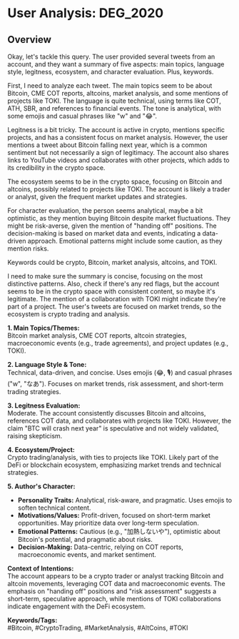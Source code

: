 # User Analysis: DEG_2020

## Overview

<think>
Okay, let's tackle this query. The user provided several tweets from an account, and they want a summary of five aspects: main topics, language style, legitness, ecosystem, and character evaluation. Plus, keywords.

First, I need to analyze each tweet. The main topics seem to be about Bitcoin, CME COT reports, altcoins, market analysis, and some mentions of projects like TOKI. The language is quite technical, using terms like COT, ATH, SBR, and references to financial events. The tone is analytical, with some emojis and casual phrases like "w" and "😂". 

Legitness is a bit tricky. The account is active in crypto, mentions specific projects, and has a consistent focus on market analysis. However, the user mentions a tweet about Bitcoin falling next year, which is a common sentiment but not necessarily a sign of legitimacy. The account also shares links to YouTube videos and collaborates with other projects, which adds to its credibility in the crypto space.

The ecosystem seems to be in the crypto space, focusing on Bitcoin and altcoins, possibly related to projects like TOKI. The account is likely a trader or analyst, given the frequent market updates and strategies. 

For character evaluation, the person seems analytical, maybe a bit optimistic, as they mention buying Bitcoin despite market fluctuations. They might be risk-averse, given the mention of "handing off" positions. The decision-making is based on market data and events, indicating a data-driven approach. Emotional patterns might include some caution, as they mention risks.

Keywords could be crypto, Bitcoin, market analysis, altcoins, and TOKI. 

I need to make sure the summary is concise, focusing on the most distinctive patterns. Also, check if there's any red flags, but the account seems to be in the crypto space with consistent content, so maybe it's legitimate. The mention of a collaboration with TOKI might indicate they're part of a project. The user's tweets are focused on market trends, so the ecosystem is crypto trading and analysis.
</think>

**1. Main Topics/Themes:**  
Bitcoin market analysis, CME COT reports, altcoin strategies, macroeconomic events (e.g., trade agreements), and project updates (e.g., TOKI).  

**2. Language Style & Tone:**  
Technical, data-driven, and concise. Uses emojis (😂, 🎙️) and casual phrases ("w", "なあ"). Focuses on market trends, risk assessment, and short-term trading strategies.  

**3. Legitness Evaluation:**  
Moderate. The account consistently discusses Bitcoin and altcoins, references COT data, and collaborates with projects like TOKI. However, the claim "BTC will crash next year" is speculative and not widely validated, raising skepticism.  

**4. Ecosystem/Project:**  
Crypto trading/analysis, with ties to projects like TOKI. Likely part of the DeFi or blockchain ecosystem, emphasizing market trends and technical strategies.  

**5. Author's Character:**  
- **Personality Traits:** Analytical, risk-aware, and pragmatic. Uses emojis to soften technical content.  
- **Motivations/Values:** Profit-driven, focused on short-term market opportunities. May prioritize data over long-term speculation.  
- **Emotional Patterns:** Cautious (e.g., "加熱しないや"), optimistic about Bitcoin's potential, and pragmatic about risks.  
- **Decision-Making:** Data-centric, relying on COT reports, macroeconomic events, and market sentiment.  

**Context of Intentions:**  
The account appears to be a crypto trader or analyst tracking Bitcoin and altcoin movements, leveraging COT data and macroeconomic events. The emphasis on "handing off" positions and "risk assessment" suggests a short-term, speculative approach, while mentions of TOKI collaborations indicate engagement with the DeFi ecosystem.  

**Keywords/Tags:**  
#Bitcoin, #CryptoTrading, #MarketAnalysis, #AltCoins, #TOKI